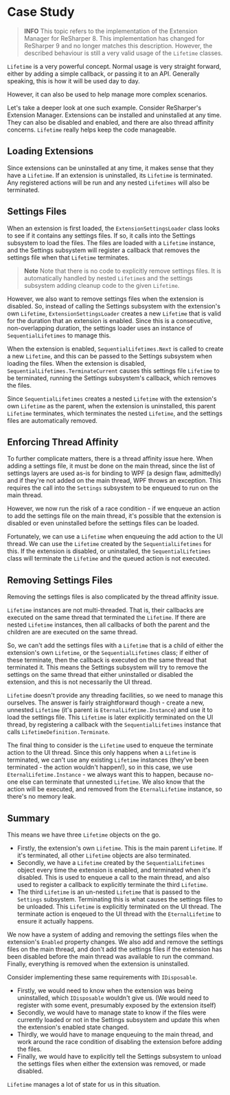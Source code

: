 ---
---

# Case Study

> **INFO** This topic refers to the implementation of the Extension Manager for ReSharper 8. This implementation has changed for ReSharper 9 and no longer matches this description. However, the described behaviour is still a very valid usage of the `Lifetime` classes.

`Lifetime` is a very powerful concept. Normal usage is very straight forward, either by adding a simple callback, or passing it to an API. Generally speaking, this is how it will be used day to day.

However, it can also be used to help manage more complex scenarios.

Let's take a deeper look at one such example. Consider ReSharper's Extension Manager. Extensions can be installed and uninstalled at any time. They can also be disabled and enabled, and there are also thread affinity concerns. `Lifetime` really helps keep the code manageable.

## Loading Extensions

Since extensions can be uninstalled at any time, it makes sense that they have a `Lifetime`. If an extension is uninstalled, its `Lifetime` is terminated. Any registered actions will be run and any nested `Lifetimes` will also be terminated.

## Settings Files

When an extension is first loaded, the `ExtensionSettingsLoader` class looks to see if it contains any settings files. If so, it calls into the Settings subsystem to load the files. The files are loaded with a `Lifetime` instance, and the Settings subsystem will register a callback that removes the settings file when that `Lifetime` terminates.

> **Note** Note that there is no code to explicitly remove settings files. It is automatically handled by nested `Lifetime`s and the settings subsystem adding cleanup code to the given `Lifetime`.

However, we also want to remove settings files when the extension is disabled. So, instead of calling the Settings subsystem with the extension's own `Lifetime`, `ExtensionSettingsLoader` creates a new `Lifetime` that is valid for the duration that an extension is enabled. Since this is a consecutive, non-overlapping duration, the settings loader uses an instance of `SequentialLifetimes` to manage this.

When the extension is enabled, `SequentialLifetimes.Next` is called to create a new `Lifetime`, and this can be passed to the Settings subsystem when loading the files. When the extension is disabled, `SequentialLifetimes.TerminateCurrent` causes this settings file `Lifetime` to be terminated, running the Settings subsystem's callback, which removes the files. 

Since `SequentialLifetimes` creates a nested `Lifetime` with the extension's own `Lifetime` as the parent, when the extension is uninstalled, this parent `Lifetime` terminates, which terminates the nested `Lifetime`, and the settings files are automatically removed.

## Enforcing Thread Affinity

To further complicate matters, there is a thread affinity issue here. When adding a settings file, it must be done on the main thread, since the list of settings layers are used as-is for binding to WPF (a design flaw, admittedly) and if they're not added on the main thread, WPF throws an exception. This requires the call into the `Settings` subsystem to be enqueued to run on the main thread.

However, we now run the risk of a race condition - if we enqueue an action to add the settings file on the main thread, it's possible that the extension is disabled or even uninstalled before the settings files can be loaded. 

Fortunately, we can use a `Lifetime` when enqueuing the add action to the UI thread. We can use the `Lifetime` created by the `SequentialLifetimes` for this. If the extension is disabled, or uninstalled, the `SequentialLifetimes` class will terminate the `Lifetime` and the queued action is not executed.

## Removing Settings Files

Removing the settings files is also complicated by the thread affinity issue.

`Lifetime` instances are not multi-threaded. That is, their callbacks are executed on the same thread that terminated the `Lifetime`. If there are nested `Lifetime` instances, then all callbacks of both the parent and the children are are executed on the same thread.

So, we can't add the settings files with a `Lifetime` that is a child of either the extension's own `Lifetime`, or the `SequentialLifetimes` class; if either of these terminate, then the callback is executed on the same thread that terminated it. This means the Settings subsystem will try to remove the settings on the same thread that either uninstalled or disabled the extension, and this is not necessarily the UI thread.

`Lifetime` doesn't provide any threading facilities, so we need to manage this ourselves. The answer is fairly straightforward though - create a new, unnested `Lifetime` (it's parent is `EternalLifetime.Instance`) and use it to load the settings file. This `Lifetime` is later explicitly terminated on the UI thread, by registering a callback with the `SequentialLifetimes` instance that calls `LifetimeDefinition.Terminate`.

The final thing to consider is the `Lifetime` used to enqueue the terminate action to the UI thread. Since this only happens when a `Lifetime` is terminated, we can't use any existing `Lifetime` instances (they've been terminated - the action wouldn't happen!), so in this case, we use `EternalLifetime.Instance` - we always want this to happen, because no-one else can terminate that unnested `Lifetime`. We also know that the action will be executed, and removed from the `EternalLifetime` instance, so there's no memory leak.

## Summary

This means we have three `Lifetime` objects on the go. 

* Firstly, the extension's own `Lifetime`. This is the main parent `Lifetime`. If it's terminated, all other `Lifetime` objects are also terminated. 
* Secondly, we have a `Lifetime` created by the `SequentialLifetimes` object every time the extension is enabled, and terminated when it's disabled. This is used to enqueue a call to the main thread, and also used to register a callback to explicitly terminate the third `Lifetime`.
* The third `Lifetime` is an un-nested `Lifetime` that is passed to the `Settings` subsystem. Terminating this is what causes the settings files to be unloaded. This `Lifetime` is explicitly terminated on the UI thread. The terminate action is enqeued to the UI thread with the `EternalLifetime` to ensure it actually happens.

We now have a system of adding and removing the settings files when the extension's `Enabled` property changes. We also add and remove the settings files on the main thread, and don't add the settings files if the extension has been disabled before the main thread was available to run the command. Finally, everything is removed when the extension is uninstalled.

Consider implementing these same requirements with `IDisposable`.
* Firstly, we would need to know when the extension was being uninstalled, which `IDisposable` wouldn't give us. (We would need to register with some event, presumably exposed by the extension itself)
* Secondly, we would have to manage state to know if the files were currently loaded or not in the Settings subsystem and update this when the extension's enabled state changed.
* Thirdly, we would have to manage enqueuing to the main thread, and work around the race condition of disabling the extension before adding the files.
* Finally, we would have to explicitly tell the Settings subsystem to unload the settings files when either the extension was removed, or made disabled.

`Lifetime` manages a lot of state for us in this situation. 


